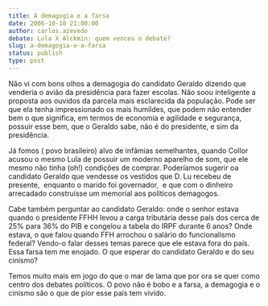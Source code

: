 ```yaml
---
title: A demagogia e a farsa
date: 2006-10-10 21:00:00
author: carlos.azevedo
debate: Lula X Alckmin: quem venceu o debate?
slug: a-demagogia-e-a-farsa
status: publish 
type: post
---
```


Não vi com bons olhos a demagogia do candidato Geraldo dizendo que venderia o avião da presidência para fazer escolas. Não soou inteligente a proposta aos ouvidos da parcela mais esclarecida da população. Pode ser que ela tenha impressionado os mais humildes, que podem não entender bem o que significa, em termos de economia e agilidade e segurança, possuir esse bem, que o Geraldo sabe, não é do presidente, e sim da presidência.


Já fomos ( povo brasileiro) alvo de infâmias semelhantes, quando Collor acusou o mesmo Lula de possuir um moderno aparelho de som, que ele mesmo não tinha (oh!) condições de comprar. Poderíamos sugerir oa candidato Geraldo que vendesse os vestidos que D. Lu recebeu de presente,  enquanto o marido foi governador,  e que com o dinheiro arrecadado construísse um memorial aos políticos demagogos.


Cabe também perguntar ao candidato Geraldo: onde o senhor estava quando o presidente FFHH levou a carga tributária desse país dos cerca de 25% para 36% do PIB e congelou a tabela do IRPF durante 6 anos? Onde estava, o que falou quando FFH arrochou o salário do funcionalismo federal? Vendo-o falar desses temas parece que ele estava fora do país. Essa farsa tem me enojado. O que esperar do candidato Geraldo e do seu cinismo?


Temos muito mais em jogo do que o mar de lama que por ora se quer como centro dos debates políticos. O povo não é bobo e a farsa, a demagogia e o cinismo são o que de pior esse país tem vivido.


